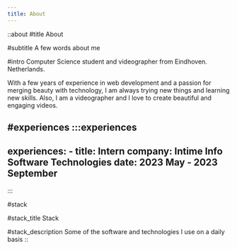 ```yaml
---
title: About
---
```


::about
#title
About

#subtitle
A few words about me

#intro
Computer Science student and videographer from Eindhoven. Netherlands.

With a few years of experience in web development and a passion for merging beauty with technology, I am always trying new things and learning new skills.
Also, I am a videographer and I love to create beautiful and engaging videos.

#experiences
  :::experiences
  ---
  experiences:
    - title: Intern
      company: Intime Info Software Technologies 
      date: 2023 May - 2023 September
  ---
  :::

#stack

#stack_title
Stack

#stack_description
Some of the software and technologies I use on a daily basis
::
